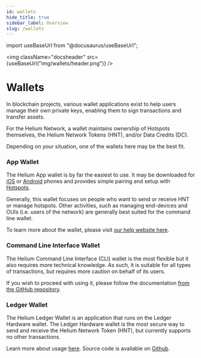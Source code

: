 ```yaml
---
id: wallets
hide_title: true
sidebar_label: Overview
slug: /wallets
---
```


import useBaseUrl from "@docusaurus/useBaseUrl";

<img className="docsheader" src={useBaseUrl("img/wallets/header.png")} />

# Wallets

In blockchain projects, various wallet applications exist to help users manage
their own private keys, enabling them to sign transactions and transfer assets.

For the Helium Network, a wallet maintains ownership of Hotspots themselves, the
Helium Network Tokens (HNT), and/or Data Credits (DC).

Depending on your situation, one of the wallets here may be the best fit.

### App Wallet

The Helium App wallet is by far the easiest to use. It may be downloaded for
[iOS](https://apps.apple.com/us/app/helium-hotspot/id1450463605) or
[Android](https://play.google.com/store/apps/details?id=com.helium.wallet)
phones and provides simple pairing and setup with
[Hotspots](/mine-hnt/hotspot-makers).

Generally, this wallet focuses on people who want to send or receive HNT or
manage hotspots. Other activities, such as managing end-devices and OUIs (i.e.
users of the network) are generally best suited for the command line wallet.

To learn more about the wallet, please visit
[our help website here](https://intercom.help/heliumnetwork/en/articles/3287804-app-overview).

### Command Line Interface Wallet

The Helium Command Line Interface (CLI) wallet is the most flexible but it also
requires more technical knowledge. As such, it is suitable for all types of
transactions, but requires more caution on behalf of its users.

If you wish to proceed with using it, please follow the documentation
[from the GitHub repository](https://github.com/helium/helium-wallet-rs).

### Ledger Wallet

The Helium Ledger Wallet is an application that runs on the Ledger Hardware
wallet. The Ledger Hardware wallet is the most secure way to send and receive
the Helium Network Token (HNT), but currently supports no other transactions.

Learn more about usage [here](/wallets/ledger). Source code is 
available on [Github](https://github.com/helium/helium-ledger-app).
